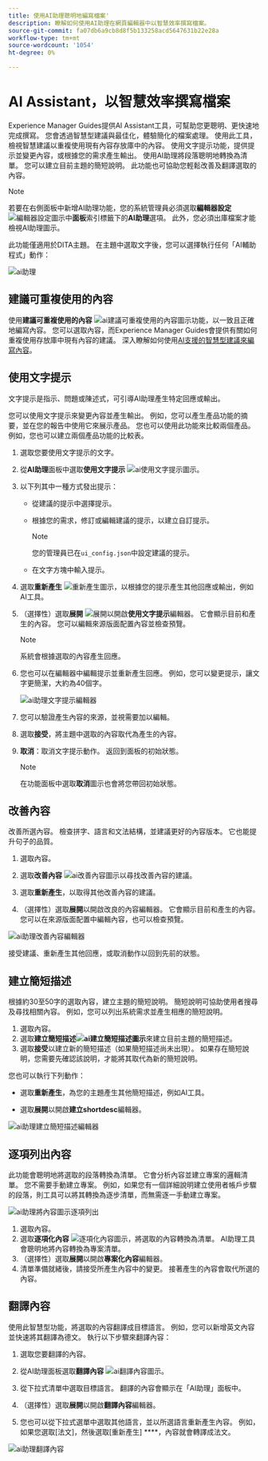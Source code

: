 ```yaml
---
title: 使用AI助理聰明地編寫檔案'
description: 瞭解如何使用AI助理在網頁編輯器中以智慧效率撰寫檔案。
source-git-commit: fa07db6a9cb8d8f5b133258acd5647631b22e28a
workflow-type: tm+mt
source-wordcount: '1054'
ht-degree: 0%

---
```


# AI Assistant，以智慧效率撰寫檔案

Experience Manager Guides提供AI Assistant工具，可幫助您更聰明、更快速地完成撰寫。 您會透過智慧型建議與最佳化，體驗簡化的檔案處理。 使用此工具，檢視智慧建議以重複使用現有內容存放庫中的內容。 使用文字提示功能，提供提示並變更內容，或根據您的需求產生輸出。 使用AI助理將段落聰明地轉換為清單。 您可以建立目前主題的簡短說明。 此功能也可協助您輕鬆改善及翻譯選取的內容。


>[!NOTE]
>
> 若要在右側面板中新增AI助理功能，您的系統管理員必須選取&#x200B;**編輯器設定** ![編輯器設定圖示](./images/editor_settings_icon.svg)中&#x200B;**面板**&#x200B;索引標籤下的&#x200B;**AI助理**選項。
> 此外，您必須出庫檔案才能檢視AI助理圖示。

此功能僅適用於DITA主題。 在主題中選取文字後，您可以選擇執行任何「AI輔助程式」動作：

![ai助理](./images/ai-assistant-panel.png)



## 建議可重複使用的內容


使用&#x200B;**建議可重複使用的內容** ![ai建議可重複使用的內容圖示](./images/ai-suggest-reusable-content-icon.svg)功能，以一致且正確地編寫內容。 您可以選取內容，而Experience Manager Guides會提供有關如何重複使用存放庫中現有內容的建議。
深入瞭解如何使用[AI支援的智慧型建議來編寫內容](authoring-ai-based-smart-suggestions.md)。





## 使用文字提示


文字提示是指示、問題或陳述式，可引導AI助理產生特定回應或輸出。

您可以使用文字提示來變更內容並產生輸出。  例如，您可以產生產品功能的摘要，並在您的報告中使用它來展示產品。 您也可以使用此功能來比較兩個產品。 例如，您也可以建立兩個產品功能的比較表。


1. 選取您要使用文字提示的文字。
1. 從&#x200B;**AI助理**&#x200B;面板中選取&#x200B;**使用文字提示** ![ai使用文字提示圖示](./images/ai-use-text-prompt.svg)。
1. 以下列其中一種方式發出提示：

   - 從建議的提示中選擇提示。
   - 根據您的需求，修訂或編輯建議的提示，以建立自訂提示。

     >[!NOTE]
     >
     > 您的管理員已在`ui_config.json`中設定建議的提示。

   - 在文字方塊中輸入提示。


1. 選取&#x200B;**重新產生** ![重新產生圖示](./images/refresh-icon.svg)，以根據您的提示產生其他回應或輸出，例如AI工具。

1. （選擇性）選取&#x200B;**展開** ![展開](./images/expand-icon.svg)以開啟&#x200B;**使用文字提示**&#x200B;編輯器。 它會顯示目前和產生的內容。 您可以編輯來源版面配置內容並檢查預覽。


   >[!NOTE]
   >
   > 系統會根據選取的內容產生回應。



1. 您也可以在編輯器中編輯提示並重新產生回應。 例如，您可以變更提示，讓文字更簡潔，大約為40個字。

   ![ai助理文字提示編輯器](./images/ai-assisstant-text-prompt.png)

1. 您可以驗證產生內容的來源，並視需要加以編輯。

1. 選取&#x200B;**接受**，將主題中選取的內容取代為產生的內容。
1. **取消**：取消文字提示動作。 返回到面板的初始狀態。

   >[!NOTE]
   >
   > 在功能面板中選取&#x200B;**取消**&#x200B;圖示也會將您帶回初始狀態。

## 改善內容


改善所選內容。 檢查拼字、語言和文法結構，並建議更好的內容版本。 它也能提升句子的品質。

1. 選取內容。
1. 選取&#x200B;**改善內容** ![ai改善內容圖示](./images/ai-improve-icon.svg)以尋找改善內容的建議。
1. 選取&#x200B;**重新產生**，以取得其他改善內容的建議。

1. （選擇性）選取&#x200B;**展開**&#x200B;以開啟改良的內容編輯器。 它會顯示目前和產生的內容。 您可以在來源版面配置中編輯內容，也可以檢查預覽。



![ai助理改善內容編輯器](./images/ai-assisstant-improve-content.png)

接受建議、重新產生其他回應，或取消動作以回到先前的狀態。





## 建立簡短描述

根據約30至50字的選取內容，建立主題的簡短說明。 簡短說明可協助使用者搜尋及尋找相關內容。
例如，您可以列出系統需求並產生相應的簡短說明。



1. 選取內容。
1. 選取&#x200B;**建立簡短描述![ai建立簡短描述圖示](./images/ai-create-shortdesc-icon.svg)**&#x200B;來建立目前主題的簡短描述。
1. 選取&#x200B;**接受**&#x200B;以建立新的簡短描述（如果簡短描述尚未出現）。 如果存在簡短說明，您需要先確認該說明，才能將其取代為新的簡短說明。

您也可以執行下列動作：
- 選取&#x200B;**重新產生**，為您的主題產生其他簡短描述，例如AI工具。

- 選取&#x200B;**展開**&#x200B;以開啟&#x200B;**建立shortdesc**&#x200B;編輯器。

![ai助理建立簡短描述編輯器](./images/ai-assistant-create-short-desc.png)




## 逐項列出內容

此功能會聰明地將選取的段落轉換為清單。  它會分析內容並建立專案的邏輯清單。 您不需要手動建立專案。 例如，如果您有一個詳細說明建立使用者帳戶步驟的段落，則工具可以將其轉換為逐步清單，而無需逐一手動建立專案。

![ai助理將內容圖示逐項列出](./images/ai-assisstant-itemise-content.png)



1. 選取內容。
1. 選取&#x200B;**逐項化內容** ![逐項化內容圖示](./images/ai-itemize-icon.svg)，將選取的內容轉換為清單。
AI助理工具會聰明地將內容轉換為專案清單。
1. （選擇性）選取&#x200B;**展開**&#x200B;以開啟&#x200B;**專案化內容**&#x200B;編輯器。
1. 清單準備就緒後，請接受所產生內容中的變更。 接著產生的內容會取代所選的內容。



## 翻譯內容

使用此智慧型功能，將選取的內容翻譯成目標語言。 例如，您可以新增英文內容並快速將其翻譯為德文。
執行以下步驟來翻譯內容：

1. 選取您要翻譯的內容。
1. 從AI助理面板選取&#x200B;**翻譯內容** ![ai翻譯內容圖示](./images/ai-translate-content-icon.svg)。
1. 從下拉式清單中選取目標語言。 翻譯的內容會顯示在「AI助理」面板中。

1. （選擇性）選取&#x200B;**展開**&#x200B;以開啟&#x200B;**翻譯內容**&#x200B;編輯器。
1. 您也可以從下拉式選單中選取其他語言，並以所選語言重新產生內容。 例如，如果您選取[法文]，然後選取[重新產生] ****，內容就會轉譯成法文。

![ai助理翻譯內容](./images/ai-assisstant-translate-content.png)
